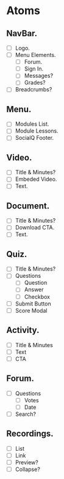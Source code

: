 # Atoms

## NavBar.
* [ ] Logo.
* [ ] Menu Elements.
    * [ ] Forum.
    * [ ] Sign In.
    * [ ] Messages?
    * [ ] Grades?
* [ ] Breadcrumbs?

## Menu.
* [ ] Modules List.
* [ ] Module Lessons.
* [ ] SocialQ Footer.

## Video.
* [ ] Title & Minutes?
* [ ] Embeded Video.
* [ ] Text.

## Document.
* [ ] Title & Minutes?
* [ ] Download CTA.
* [ ] Text.

## Quiz.
* [ ] Title & Minutes?
* [ ] Questions
    * [ ] Question
    * [ ] Answer
    * [ ] Checkbox
* [ ] Submit Button
* [ ] Score Modal

## Activity.
* [ ] Title & Minutes
* [ ] Text
* [ ] CTA

## Forum.
* [ ] Questions
    * [ ] Votes 
    * [ ] Date
* [ ] Search?

## Recordings.
* [ ] List
* [ ] Link
* [ ] Preview?
* [ ] Collapse?
